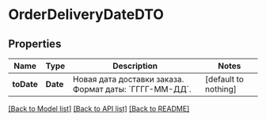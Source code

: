 # OrderDeliveryDateDTO


## Properties
Name | Type | Description | Notes
------------ | ------------- | ------------- | -------------
**toDate** | **Date** | Новая дата доставки заказа.  Формат даты: &#x60;ГГГГ-ММ-ДД&#x60;.  | [default to nothing]


[[Back to Model list]](../README.md#models) [[Back to API list]](../README.md#api-endpoints) [[Back to README]](../README.md)



